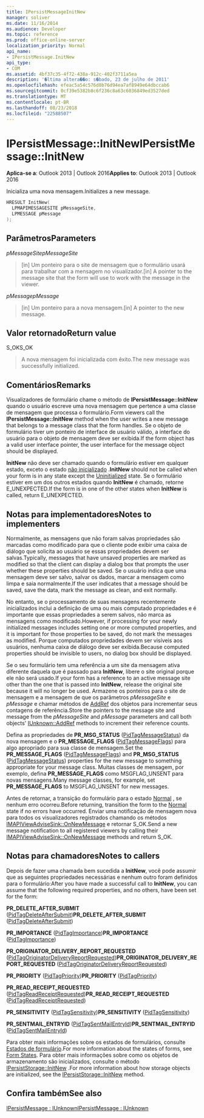```yaml
---
title: IPersistMessageInitNew
manager: soliver
ms.date: 11/16/2014
ms.audience: Developer
ms.topic: reference
ms.prod: office-online-server
localization_priority: Normal
api_name:
- IPersistMessage.InitNew
api_type:
- COM
ms.assetid: 4bf37c35-4f72-438a-912c-402f3711a5ea
description: '�ltima altera��o: s�bado, 23 de julho de 2011'
ms.openlocfilehash: efeac5a54c576d8b76d94ea7af8949e64dbccab6
ms.sourcegitcommit: 0cf39e5382b8c6f236c8a63c6036849ed3527ded
ms.translationtype: MT
ms.contentlocale: pt-BR
ms.lasthandoff: 08/23/2018
ms.locfileid: "22588507"
---
```

# <a name="ipersistmessageinitnew"></a><span data-ttu-id="67df5-103">IPersistMessage::InitNew</span><span class="sxs-lookup"><span data-stu-id="67df5-103">IPersistMessage::InitNew</span></span>

  
  
<span data-ttu-id="67df5-104">**Aplica-se a**: Outlook 2013 | Outlook 2016</span><span class="sxs-lookup"><span data-stu-id="67df5-104">**Applies to**: Outlook 2013 | Outlook 2016</span></span> 
  
<span data-ttu-id="67df5-105">Inicializa uma nova mensagem.</span><span class="sxs-lookup"><span data-stu-id="67df5-105">Initializes a new message.</span></span>
  
```cpp
HRESULT InitNew(
  LPMAPIMESSAGESITE pMessageSite,
  LPMESSAGE pMessage
);
```

## <a name="parameters"></a><span data-ttu-id="67df5-106">Parâmetros</span><span class="sxs-lookup"><span data-stu-id="67df5-106">Parameters</span></span>

 <span data-ttu-id="67df5-107">_pMessageSite_</span><span class="sxs-lookup"><span data-stu-id="67df5-107">_pMessageSite_</span></span>
  
> <span data-ttu-id="67df5-108">[in] Um ponteiro para o site de mensagem que o formulário usará para trabalhar com a mensagem no visualizador.</span><span class="sxs-lookup"><span data-stu-id="67df5-108">[in] A pointer to the message site that the form will use to work with the message in the viewer.</span></span>
    
 <span data-ttu-id="67df5-109">_pMessage_</span><span class="sxs-lookup"><span data-stu-id="67df5-109">_pMessage_</span></span>
  
> <span data-ttu-id="67df5-110">[in] Um ponteiro para a nova mensagem.</span><span class="sxs-lookup"><span data-stu-id="67df5-110">[in] A pointer to the new message.</span></span>
    
## <a name="return-value"></a><span data-ttu-id="67df5-111">Valor retornado</span><span class="sxs-lookup"><span data-stu-id="67df5-111">Return value</span></span>

<span data-ttu-id="67df5-112">S_OK</span><span class="sxs-lookup"><span data-stu-id="67df5-112">S_OK</span></span> 
  
> <span data-ttu-id="67df5-113">A nova mensagem foi inicializada com êxito.</span><span class="sxs-lookup"><span data-stu-id="67df5-113">The new message was successfully initialized.</span></span>
    
## <a name="remarks"></a><span data-ttu-id="67df5-114">Comentários</span><span class="sxs-lookup"><span data-stu-id="67df5-114">Remarks</span></span>

<span data-ttu-id="67df5-115">Visualizadores de formulário chame o método de **IPersistMessage::InitNew** quando o usuário escreve uma nova mensagem que pertence a uma classe de mensagem que processa o formulário.</span><span class="sxs-lookup"><span data-stu-id="67df5-115">Form viewers call the **IPersistMessage::InitNew** method when the user writes a new message that belongs to a message class that the form handles.</span></span> <span data-ttu-id="67df5-116">Se o objeto de formulário tiver um ponteiro de interface de usuário válido, a interface do usuário para o objeto de mensagem deve ser exibida.</span><span class="sxs-lookup"><span data-stu-id="67df5-116">If the form object has a valid user interface pointer, the user interface for the message object should be displayed.</span></span> 
  
 <span data-ttu-id="67df5-117">**InitNew** não deve ser chamado quando o formulário estiver em qualquer estado, exceto o estado [não inicializado](uninitialized-state.md) .</span><span class="sxs-lookup"><span data-stu-id="67df5-117">**InitNew** should not be called when your form is in any state except the [Uninitialized](uninitialized-state.md) state.</span></span> <span data-ttu-id="67df5-118">Se o formulário estiver em um dos outros estados quando **InitNew** é chamado, retorne E_UNEXPECTED.</span><span class="sxs-lookup"><span data-stu-id="67df5-118">If the form is in one of the other states when **InitNew** is called, return E_UNEXPECTED.</span></span> 
  
## <a name="notes-to-implementers"></a><span data-ttu-id="67df5-119">Notas para implementadores</span><span class="sxs-lookup"><span data-stu-id="67df5-119">Notes to implementers</span></span>

<span data-ttu-id="67df5-120">Normalmente, as mensagens que não foram salvas propriedades são marcadas como modificado para que o cliente pode exibir uma caixa de diálogo que solicita ao usuário se essas propriedades devem ser salvas.</span><span class="sxs-lookup"><span data-stu-id="67df5-120">Typically, messages that have unsaved properties are marked as modified so that the client can display a dialog box that prompts the user whether these properties should be saved.</span></span> <span data-ttu-id="67df5-121">Se o usuário indica que uma mensagem deve ser salvo, salvar os dados, marcar a mensagem como limpa e saia normalmente.</span><span class="sxs-lookup"><span data-stu-id="67df5-121">If the user indicates that a message should be saved, save the data, mark the message as clean, and exit normally.</span></span>
  
<span data-ttu-id="67df5-122">No entanto, se o processamento de suas mensagens recentemente inicializados inclui a definição de uma ou mais computado propriedades e é importante que essas propriedades a serem salvos, não marca as mensagens como modificado.</span><span class="sxs-lookup"><span data-stu-id="67df5-122">However, if processing for your newly initialized messages includes setting one or more computed properties, and it is important for those properties to be saved, do not mark the messages as modified.</span></span> <span data-ttu-id="67df5-123">Porque computados propriedades devem ser visíveis aos usuários, nenhuma caixa de diálogo deve ser exibida.</span><span class="sxs-lookup"><span data-stu-id="67df5-123">Because computed properties should be invisible to users, no dialog box should be displayed.</span></span>
  
<span data-ttu-id="67df5-124">Se o seu formulário tem uma referência a um site da mensagem ativa diferente daquela que é passado para **InitNew**, libere o site original porque ele não será usado.</span><span class="sxs-lookup"><span data-stu-id="67df5-124">If your form has a reference to an active message site other than the one that is passed into **InitNew**, release the original site because it will no longer be used.</span></span> <span data-ttu-id="67df5-125">Armazene os ponteiros para o site de mensagem e a mensagem de que os parâmetros _pMessageSite_ e _pMessage_ e chamar métodos de [AddRef](http://msdn.microsoft.com/library/b4316efd-73d4-4995-b898-8025a316ba63%28Office.15%29.aspx) dos objetos para incrementar seus contagens de referência.</span><span class="sxs-lookup"><span data-stu-id="67df5-125">Store the pointers to the message site and message from the  _pMessageSite_ and  _pMessage_ parameters and call both objects' [IUnknown::AddRef](http://msdn.microsoft.com/library/b4316efd-73d4-4995-b898-8025a316ba63%28Office.15%29.aspx) methods to increment their reference counts.</span></span> 
  
<span data-ttu-id="67df5-126">Defina as propriedades de **PR_MSG_STATUS** ([PidTagMessageStatus](pidtagmessagestatus-canonical-property.md)) da nova mensagem e o **PR_MESSAGE_FLAGS** ([PidTagMessageFlags](pidtagmessageflags-canonical-property.md)) para algo apropriado para sua classe de mensagem.</span><span class="sxs-lookup"><span data-stu-id="67df5-126">Set the **PR_MESSAGE_FLAGS** ([PidTagMessageFlags](pidtagmessageflags-canonical-property.md)) and **PR_MSG_STATUS** ([PidTagMessageStatus](pidtagmessagestatus-canonical-property.md)) properties for the new message to something appropriate for your message class.</span></span> <span data-ttu-id="67df5-127">Muitas classes de mensagem, por exemplo, defina **PR_MESSAGE_FLAGS** como MSGFLAG_UNSENT para novas mensagens.</span><span class="sxs-lookup"><span data-stu-id="67df5-127">Many message classes, for example, set **PR_MESSAGE_FLAGS** to MSGFLAG_UNSENT for new messages.</span></span> 
  
<span data-ttu-id="67df5-128">Antes de retornar, a transição do formulário para o estado [Normal](normal-state.md) , se nenhum erro ocorreu.</span><span class="sxs-lookup"><span data-stu-id="67df5-128">Before returning, transition the form to the [Normal](normal-state.md) state if no errors have occurred.</span></span> <span data-ttu-id="67df5-129">Enviar uma notificação de mensagem nova para todos os visualizadores registrados chamando os métodos [IMAPIViewAdviseSink::OnNewMessage](imapiviewadvisesink-onnewmessage.md) e retornar S_OK.</span><span class="sxs-lookup"><span data-stu-id="67df5-129">Send a new message notification to all registered viewers by calling their [IMAPIViewAdviseSink::OnNewMessage](imapiviewadvisesink-onnewmessage.md) methods and return S_OK.</span></span> 
  
## <a name="notes-to-callers"></a><span data-ttu-id="67df5-130">Notas para chamadores</span><span class="sxs-lookup"><span data-stu-id="67df5-130">Notes to callers</span></span>

<span data-ttu-id="67df5-131">Depois de fazer uma chamada bem sucedida a **InitNew**, você pode assumir que as seguintes propriedades necessárias e nenhum outro foram definidos para o formulário:</span><span class="sxs-lookup"><span data-stu-id="67df5-131">After you have made a successful call to **InitNew**, you can assume that the following required properties, and no others, have been set for the form:</span></span>
  
 <span data-ttu-id="67df5-132">**PR_DELETE_AFTER_SUBMIT** ([PidTagDeleteAfterSubmit](pidtagdeleteaftersubmit-canonical-property.md))</span><span class="sxs-lookup"><span data-stu-id="67df5-132">**PR_DELETE_AFTER_SUBMIT** ([PidTagDeleteAfterSubmit](pidtagdeleteaftersubmit-canonical-property.md))</span></span>
  
 <span data-ttu-id="67df5-133">**PR_IMPORTANCE** ([PidTagImportance](pidtagimportance-canonical-property.md))</span><span class="sxs-lookup"><span data-stu-id="67df5-133">**PR_IMPORTANCE** ([PidTagImportance](pidtagimportance-canonical-property.md))</span></span>
  
 <span data-ttu-id="67df5-134">**PR_ORIGINATOR_DELIVERY_REPORT_REQUESTED** ([PidTagOriginatorDeliveryReportRequested](pidtagoriginatordeliveryreportrequested-canonical-property.md))</span><span class="sxs-lookup"><span data-stu-id="67df5-134">**PR_ORIGINATOR_DELIVERY_REPORT_REQUESTED** ([PidTagOriginatorDeliveryReportRequested](pidtagoriginatordeliveryreportrequested-canonical-property.md))</span></span>
  
 <span data-ttu-id="67df5-135">**PR_PRIORITY** ([PidTagPriority](pidtagpriority-canonical-property.md))</span><span class="sxs-lookup"><span data-stu-id="67df5-135">**PR_PRIORITY** ([PidTagPriority](pidtagpriority-canonical-property.md))</span></span>
  
 <span data-ttu-id="67df5-136">**PR_READ_RECEIPT_REQUESTED** ([PidTagReadReceiptRequested](pidtagreadreceiptrequested-canonical-property.md))</span><span class="sxs-lookup"><span data-stu-id="67df5-136">**PR_READ_RECEIPT_REQUESTED** ([PidTagReadReceiptRequested](pidtagreadreceiptrequested-canonical-property.md))</span></span>
  
 <span data-ttu-id="67df5-137">**PR_SENSITIVITY** ([PidTagSensitivity](pidtagsensitivity-canonical-property.md))</span><span class="sxs-lookup"><span data-stu-id="67df5-137">**PR_SENSITIVITY** ([PidTagSensitivity](pidtagsensitivity-canonical-property.md))</span></span>
  
 <span data-ttu-id="67df5-138">**PR_SENTMAIL_ENTRYID** ([PidTagSentMailEntryId](pidtagsentmailentryid-canonical-property.md))</span><span class="sxs-lookup"><span data-stu-id="67df5-138">**PR_SENTMAIL_ENTRYID** ([PidTagSentMailEntryId](pidtagsentmailentryid-canonical-property.md))</span></span>
  
<span data-ttu-id="67df5-139">Para obter mais informações sobre os estados de formulários, consulte [Estados de formulário](form-states.md).</span><span class="sxs-lookup"><span data-stu-id="67df5-139">For more information about the states of forms, see [Form States](form-states.md).</span></span> <span data-ttu-id="67df5-140">Para obter mais informações sobre como os objetos de armazenamento são inicializados, consulte o método [IPersistStorage::InitNew](http://msdn.microsoft.com/library/79caf1f6-d974-4aee-8563-eda4876a0a90%28Office.15%29.aspx) .</span><span class="sxs-lookup"><span data-stu-id="67df5-140">For more information about how storage objects are initialized, see the [IPersistStorage::InitNew](http://msdn.microsoft.com/library/79caf1f6-d974-4aee-8563-eda4876a0a90%28Office.15%29.aspx) method.</span></span> 
  
## <a name="see-also"></a><span data-ttu-id="67df5-141">Confira também</span><span class="sxs-lookup"><span data-stu-id="67df5-141">See also</span></span>



[<span data-ttu-id="67df5-142">IPersistMessage : IUnknown</span><span class="sxs-lookup"><span data-stu-id="67df5-142">IPersistMessage : IUnknown</span></span>](ipersistmessageiunknown.md)

